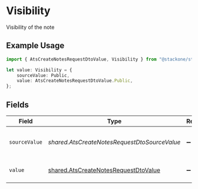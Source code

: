 # Visibility

Visibility of the note

## Example Usage

```typescript
import { AtsCreateNotesRequestDtoValue, Visibility } from "@stackone/stackone-client-ts/sdk/models/shared";

let value: Visibility = {
    sourceValue: Public,
    value: AtsCreateNotesRequestDtoValue.Public,
};
```

## Fields

| Field                                                                                               | Type                                                                                                | Required                                                                                            | Description                                                                                         | Example                                                                                             |
| --------------------------------------------------------------------------------------------------- | --------------------------------------------------------------------------------------------------- | --------------------------------------------------------------------------------------------------- | --------------------------------------------------------------------------------------------------- | --------------------------------------------------------------------------------------------------- |
| `sourceValue`                                                                                       | *shared.AtsCreateNotesRequestDtoSourceValue*                                                        | :heavy_minus_sign:                                                                                  | The source value of the notes visibility.                                                           | Public                                                                                              |
| `value`                                                                                             | [shared.AtsCreateNotesRequestDtoValue](../../../sdk/models/shared/atscreatenotesrequestdtovalue.md) | :heavy_minus_sign:                                                                                  | The visibility of the notes.                                                                        | public                                                                                              |